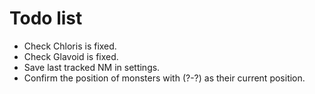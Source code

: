 # Todo list

* Check Chloris is fixed.
* Check Glavoid is fixed.
* Save last tracked NM in settings.
* Confirm the position of monsters with (?-?) as their current position.
